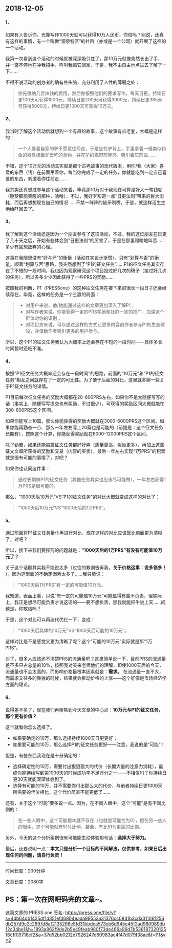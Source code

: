 2018-12-05
-----
#### 1、
如果有人告诉你，光靠写作1000天就可以获得10万人民币，你信吗？别说，还真有这样的事情，有一个叫做“源泉特区”的社群（亦或是一个公司）就开展了这样的一个活动。

我第一次看到这个活动的时候就被深深吸引住了，那10万元就像突然长出了手，并一直不停地在冲我招手，呼叫我抓它回家，于是，我不由自主地点进去了解了一下……

不得不说活动的创办者的确有些头脑，充分利用了人性的薄弱之处：
>你先缴纳几百块钱的费用，然后你按照他们的要求写作，每天日更，持续日更100天可获得1000元，持续日更200天可获得3000元，持续日更365天可获得5000元，持续日更1000天可获得10万元。

#### 2、
我当时了解这个活动后就想到一个有趣的故事，这个故事有点老套，大概是这样的：
>一个人看着自家的驴不愿意往前走，于是坐在驴背上，手里拿着一根类似钓鱼的器具挂着驴爱吃的食物，并在驴的视野前晃悠，吸引着它前进……

不错，这个10万元的活动其实就是那个古老故事的现代版本，用你/我（大家）喜爱的东西（钱）在前面吊着你，每当你完成了一定的任务，你就能吃到一定自己喜爱的东西，刺激着你往前走……

我其实还真想过参与这个活动来着，毕竟那10万对于我现在可算是好大一笔钱呢（睡梦都能笑醒的那种，哈哈），不过，我好歹知道一点“日更法则”带来的巨大消耗，而后再想想现在自己的情况……不禁一阵阵的龇牙咧嘴，于是，就这样活生生地给吓回去了。

#### 3、
我了解到这个活动还是因为一个朋友参与了这项活动，不过，我的这位朋友在日更了几十天之后，开始有些体会到“日更法则”的厉害了，于是在那里暗暗地叫苦……多少有些想放弃的心理。

这事在我眼里没有“好与坏”的衡量（活动其实设计挺赞），只有“划算与否”的衡量。顺着“划算与否”思路，我突然想到了“P1的征文任务”……P1的征文任务其实存在了不短的一段时间，我也因为观察研究这个项目投过好几次的稿子（接过好几次的任务），所以多多少少因此获得了一些PRS的奖励……

按照我的判断，P1（PRESSone）的这种征文任务在接下来的很长一段日子还会继续存在，毕竟，这样的任务是一个三赢的局面：
>* 对用户来说，他/她能通过这样的文章更加深入了解P1；
>* 对写作者来说，你能获得一定的PRS奖励和社群一定的推广，加深这个群体对你的识别；
>* 对项目方来说，可以通过这样的方式让更多内容创作者参与P1的生态建设，并借助作者吸引更多的用户参与。

所以，这个P1的征文任务我认为大概率上还会存在不短的一段时间——具体多长时间暂时还吃不准。

#### 4、
按照“P1征文任务大概率还会存在一段时间”的思路，前面的“10万元”和“P1的征文任务”相互之间就存在了一定的可比性。为了便于后面的对比，这里就多聊一些关于P1征文任务的详情。

P1目前每次征文任务的奖励大概都在20-600PRS左右，如果你不是太随便写写的话（事实上，随便写写提交也有奖励，不过很少），可获得的奖励区间大概就能在300-600PRS这个区间。

如果你能写上10篇，那么你能获得的奖励大概就在3000-6000PRS这个区间。如果你能再勤奋一点、那么一年左右写上20篇也是可能的（前提是：这个征文任务长期有），按照这个计算，你能获得奖励就在6000-12000PRS这个区间。

除了勤奋，如果还能每篇征文任务都好好弄（质量更高，奖励更多），再加上这些征文文章所获得的奖励和交易（内容的买卖），最后一年左右实现“1万PRS”的积累就是很有可能的事情了，对吧？

如果你也认同这件事：
>通过长期做P1的征文任务（其他任务其实也应该尽可能做），一年左右获得1万PRS是很可能的。

那么，“1000天后10万元”VS“P1的征文任务”的对比大概就变成这样的对比了：
>“1000天后10万元”VS“1000天后的1万PRS”。

#### 5、
通过前面将P1征文任务量化再进行对比，现在这样的对比应该就比前面更为清晰了，对吧？

所以，接下来我们要探究的问题就是：**“1000天后的1万PRS”有没有可能值10万元了？**

关于这个话题其实我不能说太多（过往的教训告诉我，**关于价格这事：说多错多！** ），因为这里面的不确定因素太多了……我只能说：
>“1000天后1万PRS”有一定的可能值10万元。

我知道，表面上看，只说“有一定的可能值10万元”可能显得有些不负责，但实际上，我正是想尽可能负责才说这话的——要不想负责，那我就能把牛说上天……问题是，你敢信吗？

于是，这个对比可以再迭代优化一下，变成：
>“1000天后具体的10万元”VS“1000天后可能的10万元”。

这样对比是不是感觉又更为清晰了呢？这个“可能的10万元”实际就是那“1万PRS”。

对了，很多人应该还不清楚PRS的流通量吧？这里简单说一下，目前PRS的流通量差不多只占总量的10%，按照我对笑来老师他们的理解，即使1000天后的今天，流通量也不会太高的，而影响价格最根本因素就是：**需求。** 在流通量一直不大，而需求又往多的靠拢的时候，结果就会推动价格的上涨——这个好像是市场经济学方面的理论。

#### 6、
说得差不多了，现在我们再聚焦到今天文章的中心点：**10万元与P1的征文任务，那个更有价值？**

这个就看你怎么选择了。

* 如果要确定的10万，那么选择持续1000天日更更好；
* 如果要可能的10万，那么选择P1的征文任务更好——注意，我说的是“可能”！

但是，有些东西我现在是十分确定的：
* 选择确定性的10万，需要付出狠狠狠大的代价（长期大量的注意力消耗），最终你能持续写到第1000天的时候成功率不足万分之一——不相信吗？你持续日更30天就能深深体会到了。
* 选择有可能的10万，并不需要你付出那么大的代价，与前者持续日更1000天所需要的代价相比，这个代价简直不能更低了……

还有，关于这个“可能”要多说一点。因为，在不同人眼中，这个“可能”是有不同比例的：
>在一些人眼中，这个可能根本就不存在（也就是可能性为0），但在另一些人的眼中，这个可能就有51%比例，甚至，有比51%更高的比例。

另外，今天的这个分析案例很有可能能生动体验那句话：**选择大于努力。**

最后，还要说明一点：**本文只是分析一个目标的不同解法，仅供参考，如果日后出现任何的问题，请自行负责！**

----
时间长度：200分钟

文章长度：2080字

PS：第一次在网吧码完的文章~。
----
这篇文章的 PRESS.one 签名:
https://press.one/file/v?s=4db64db1425df1d351ef46804eada99553a31376cc0841b3cda31106f256db257d9c2c2897d8af2135296e5fd31bbdea573eb6d945e45f2ad980989db12c34be1&h=1893a862f9de2b5e49feab980f73de466a96d7b53618732012516c1f09718cf2&a=37d52bb0212e7926247e60983ac4f47d079f38ae&f=P1&v=2
